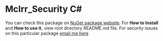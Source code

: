 # Mclrr_Security C#

You can check this package on [NuGet package website](https://www.nuget.org/packages/Mclrr_Security_maxence_raballand).
For **How to Install** and **How to use it**, view root directory README.md file.
For security issues on this particular package [email me here](mailto:maxenceraballand00@gmail.com?subject=Security%20issues%20CS%20Package%201.0.x)
